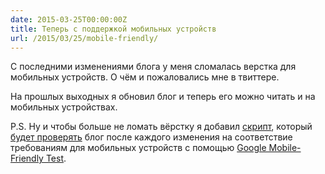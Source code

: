 ```yaml
---
date: 2015-03-25T00:00:00Z
title: Теперь с поддержкой мобильных устройств
url: /2015/03/25/mobile-friendly/
---
```


С последними изменениями блога у меня сломалась верстка
для мобильных устройств. О чём и пожаловались мне в твиттере.

На прошлых выходных я обновил блог и теперь его можно читать
и на мобильных устройствах.

P.S. Ну и чтобы больше не ломать вёрстку я добавил
[скрипт](https://github.com/ligurio/ligurio.github.io/blob/master/mft.py),
который [будет проверять](https://travis-ci.org/ligurio/ligurio.github.io#L1797)
блог после каждого изменения на соответствие требованиям для мобильных устройств
с помощью [Google Mobile-Friendly Test](https://www.google.com/webmasters/tools/mobile-friendly/).
